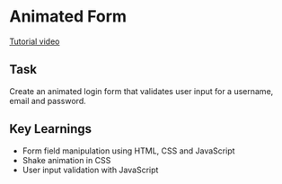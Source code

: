 # Animated Form
[Tutorial video](https://youtu.be/wc5k2AMPED0)

## Task

Create an animated login form that validates user input for a username, email and password.

## Key Learnings
* Form field manipulation using HTML, CSS and JavaScript
* Shake animation in CSS
* User input validation with JavaScript